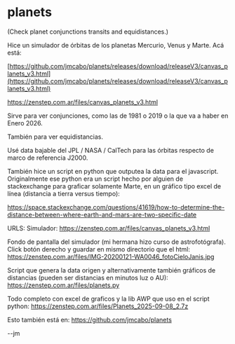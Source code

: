 # planets
(Check planet conjunctions transits and equidistances.)

Hice un simulador de órbitas de los planetas Mercurio, Venus y Marte. Acá está:

[https://github.com/jmcabo/planets/releases/download/releaseV3/canvas_planets_v3.html](https://github.com/jmcabo/planets/releases/download/releaseV3/canvas_planets_v3.html)

https://zenstep.com.ar/files/canvas_planets_v3.html


Sirve para ver conjunciones, como las de 1981 o 2019 o la que va a haber en Enero 2026.

También para ver equidistancias.

Usé data bajable del JPL / NASA / CalTech para las órbitas respecto de marco de referencia J2000.

También hice un script en python que outputea la data para el javascript. Originalmente ese python era un script hecho por alguien de stackexchange para graficar solamente Marte, en un gráfico tipo excel de línea (distancia a tierra versus tiempo):

https://space.stackexchange.com/questions/41619/how-to-determine-the-distance-between-where-earth-and-mars-are-two-specific-date





URLS:
Simulador:
https://zenstep.com.ar/files/canvas_planets_v3.html


Fondo de pantalla del simulador (mi hermana hizo curso de astrofotógrafa). Click botón derecho y guardar en mismo directorio que el html:
https://zenstep.com.ar/files/IMG-20200121-WA0046_fotoCieloJanis.jpg


Script que genera la data origen y alternativamente también gráficos de
distancias (pueden ser distancias en minutos luz o AU):
https://zenstep.com.ar/files/planets.py


Todo completo con excel de graficos y la lib AWP que uso en el script python:
https://zenstep.com.ar/files/Planets_2025-09-08_2.7z


Esto también está en:
https://github.com/jmcabo/planets


--jm

















